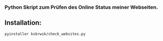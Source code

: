 ### Python Skript zum Prüfen des Online Status meiner Webseiten.

Installation:
-------------

```bash
pyinstaller ksbrwsk/check_websites.py       
```
